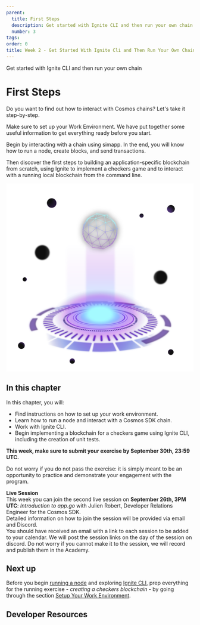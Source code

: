 ```yaml
---
parent:
  title: First Steps
  description: Get started with Ignite CLI and then run your own chain
  number: 3
tags:
order: 0
title: Week 2 - Get Started With Ignite Cli and Then Run Your Own Chain
---
```


<div class="tm-overline tm-rf-1 tm-lh-title tm-medium tm-muted">Get started with Ignite CLI and then run your own chain</div>
<h1 class="mt-4 mb-6">First Steps</h1>

Do you want to find out how to interact with Cosmos chains? Let's take it step-by-step.

Make sure to set up your Work Environment. We have put together some useful information to get everything ready before you start.

Begin by interacting with a chain using simapp. In the end, you will know how to run a node, create blocks, and send transactions.

Then discover the first steps to building an application-specific blockchain from scratch, using Ignite to implement a checkers game and to interact with a running local blockchain from the command line.

![LP image - Week 2](./images/cosmos_dev_portal_module-05-lp.png)

## In this chapter

<HighlightBox type="learning">

In this chapter, you will:

* Find instructions on how to set up your work environment.
* Learn how to run a node and interact with a Cosmos SDK chain.
* Work with Ignite CLI.
* Begin implementing a blockchain for a checkers game using Ignite CLI, including the creation of unit tests.

</HighlightBox>

**This week, make sure to submit your exercise by September 30th, 23:59 UTC.**

Do not worry if you do not pass the exercise: it is simply meant to be an opportunity to practice and demonstrate your engagement with the program.

<HighlightBox type="info">
  
**Live Session**
<br/>
This week you can join the second live session on **September 26th, 3PM UTC**: _Introduction to app.go_ with Julien Robert, Developer Relations Engineer for the Cosmos SDK.
<br/>
Detailed information on how to join the session will be provided via email and Discord.
<br/>
You should have received an email with a link to each session to be added to your calendar. We will post the session links on the day of the session on discord. Do not worry if you cannot make it to the session, we will record and publish them in the Academy.

</HighlightBox>

## Next up

Before you begin [running a node](/tutorials/3-run-node/index.md) and exploring [Ignite CLI](/hands-on-exercise/1-ignite-cli/1-ignitecli.md), prep everything for the running exercise - _creating a checkers blockchain_ - by going through the section [Setup Your Work Environment](tutorials/2-setup/index.md).

## Developer Resources

<div v-for="resource in $themeConfig.resources">
  <Resource
    :title="resource.title"
    :description="resource.description"
    :links="resource.links"
    :image="resource.image"
    :large="true"
  />
  <br/>
</div>
